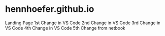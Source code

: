 # hennhoefer.github.io
Landing Page
1st Change in VS Code
2nd Change in VS Code
3rd Change in VS Code
4th Change in VS Code
5th Change from netbook
